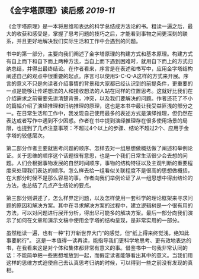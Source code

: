 ## 《金字塔原理》读后感  *2019-11*


   《金字塔原理》是一本将思维和表达的科学总结成方法论的书。粗读一遍之后，最大的收获和感受是，掌握了思考问题的技巧之后，才能看到事物之间更深刻的联系，并且更好地解决我们实际生活和工作中会遇到的问题。

   书中的第一部分，主要向我们阐述了金字塔原理的构建方式和基本原理。构建方式有自上而下和自下而上两种方法，当自上而下遇到困难时，就用自下而上的方式归纳总结，并得出最终结论。在作者看来，序言是在表述和书写中，应用金字塔结构阐述自己的观点中很重要的起点。序言可以使用S-C-Q-A这样的方式来开展。序言的意义不只是向读者介绍事情的背景和大家都已经认识到的前提条件，更重要的一点是能够让传递想法的人和接收想法的人站在同样的位置思考。这就好比我们在介绍需求之前需要先讲清楚背景，冲突，以及我们要解决的问题。作者还花了不小的篇幅介绍了演绎推理和归纳推理的原理，这也是本书中最让我受益匪浅的部分之一。在日常生活和工作中，我发现自己使用最多的表述方式是演绎推理，但仍然在表达或者写作中遇到不少困惑。作者在书中提到演绎推理存在很多使用场景的局限，也提到了几点注意事项：不超过4个以上的步骤、结论不超过2个、应用于金字塔的较低层次。

   第二部分作者主要就思考问题的顺序、怎样去对一组思想做概括做了阐述和举例论证。关于思维的顺序这个话题很有意思，也是一个我们日常生活很少会去想的问题。人们会根据事物发展的自然时间顺序，事物的结构特征以及主观判断的重要程度来处理我们表达的顺序。怎么样去给一组看似关联程度不是很高的思想做概括，在大部分时候不是那么容易的事。作者向我们举例论证了从一组思想中得出结论的方法，也总结了几点产生结论的要点。
 
  第三部分则讲述了，怎么样界定问题，以及怎样使用一套科学的理论框架来寻求问题的原因和解决方案。其中在寻求解决方案的过程中，建立逻辑树是一个很有用的方法，可以对问题进行展开分析，得出尽可能多的解决方案。最后一部分向我们演示了如何在文章和演示文稿中使用金字塔的结构呈现，是非常实用的一部分。
 
  虽然粗读一遍，也有一种”打开新世界大门“的感觉，但“纸上得来终觉浅，绝知此事要躬行”。 这是一本值得一读再读，能指导我们更科学地思考、更有效地表达的书，在我看来这是对个体和集体都非常有意义的事。借鉴书中一句我非常认同的话：不能简单把一些思想堆放到一起，而假定读者能够看出其中的意义。当我们用这样的思维方式迫使自己去认真思考归纳的时候，可以得到一些之前没有发现的真相。
